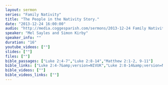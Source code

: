```yaml
---
layout: sermon
series: "Family Nativity"
title: "The People in the Nativity Story."
date: "2013-12-24 16:00:00"
audio: "http://media.coggesparish.com/sermons/2013-12-24 Family Nativity, Simon Kirby.mp3"
speaker: "Mel Sayles and Simon Kirby"
speaker_info: ""
duration: "16"
youtube_videos: [""]
slides: [""]
files: [""]
bible_passages: ["Luke 2:4-7","Luke 2:8-14","Matthew 2:1-2, 9-11"]
bible_links: ["Luke 2:4-7&amp;version=NIVUK","Luke 2:8-14&amp;version=NIVUK","Matthew 2:1-2, 9-11&amp;version=NIVUK"]
bible_videos: [""]
bible_videos_links: [""]
---
```

